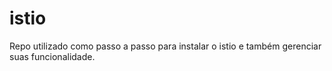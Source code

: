 # istio
Repo utilizado como passo a passo para instalar o istio e também gerenciar suas funcionalidade.
